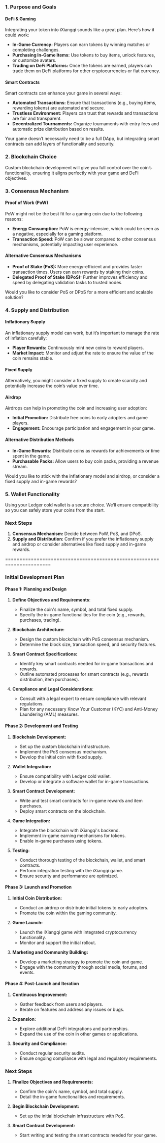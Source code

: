 ### 1. Purpose and Goals

#### DeFi & Gaming
Integrating your token into iXiangqi sounds like a great plan. Here’s how it could work:
- **In-Game Currency:** Players can earn tokens by winning matches or completing challenges.
- **Purchasing In-Game Items:** Use tokens to buy items, unlock features, or customize avatars.
- **Trading on DeFi Platforms:** Once the tokens are earned, players can trade them on DeFi platforms for other cryptocurrencies or fiat currency.

#### Smart Contracts
Smart contracts can enhance your game in several ways:
- **Automated Transactions:** Ensure that transactions (e.g., buying items, rewarding tokens) are automated and secure.
- **Trustless Environment:** Players can trust that rewards and transactions are fair and transparent.
- **Decentralized Tournaments:** Organize tournaments with entry fees and automatic prize distribution based on results.

Your game doesn’t necessarily need to be a full DApp, but integrating smart contracts can add layers of functionality and security.

### 2. Blockchain Choice
Custom blockchain development will give you full control over the coin’s functionality, ensuring it aligns perfectly with your game and DeFi objectives.

### 3. Consensus Mechanism

#### Proof of Work (PoW)
PoW might not be the best fit for a gaming coin due to the following reasons:
- **Energy Consumption:** PoW is energy-intensive, which could be seen as a negative, especially for a gaming platform.
- **Transaction Speed:** PoW can be slower compared to other consensus mechanisms, potentially impacting user experience.

#### Alternative Consensus Mechanisms
- **Proof of Stake (PoS):** More energy-efficient and provides faster transaction times. Users can earn rewards by staking their coins.
- **Delegated Proof of Stake (DPoS):** Further improves efficiency and speed by delegating validation tasks to trusted nodes.

Would you like to consider PoS or DPoS for a more efficient and scalable solution?

### 4. Supply and Distribution

#### Inflationary Supply
An inflationary supply model can work, but it’s important to manage the rate of inflation carefully:
- **Player Rewards:** Continuously mint new coins to reward players.
- **Market Impact:** Monitor and adjust the rate to ensure the value of the coin remains stable.

#### Fixed Supply
Alternatively, you might consider a fixed supply to create scarcity and potentially increase the coin’s value over time.

#### Airdrop
Airdrops can help in promoting the coin and increasing user adoption:
- **Initial Promotion:** Distribute free coins to early adopters and game players.
- **Engagement:** Encourage participation and engagement in your game.

#### Alternative Distribution Methods
- **In-Game Rewards:** Distribute coins as rewards for achievements or time spent in the game.
- **Purchasable Packs:** Allow users to buy coin packs, providing a revenue stream.

Would you like to stick with the inflationary model and airdrop, or consider a fixed supply and in-game rewards?

### 5. Wallet Functionality
Using your Ledger cold wallet is a secure choice. We’ll ensure compatibility so you can safely store your coins from the start.

### Next Steps
1. **Consensus Mechanism:** Decide between PoW, PoS, and DPoS.
2. **Supply and Distribution:** Confirm if you prefer the inflationary supply and airdrop or consider alternatives like fixed supply and in-game rewards.

======================================================================

### Initial Development Plan
#### Phase 1: Planning and Design
1. **Define Objectives and Requirements:**
   - Finalize the coin's name, symbol, and total fixed supply.
   - Specify the in-game functionalities for the coin (e.g., rewards, purchases, trading).

2. **Blockchain Architecture:**
   - Design the custom blockchain with PoS consensus mechanism.
   - Determine the block size, transaction speed, and security features.

3. **Smart Contract Specifications:**
   - Identify key smart contracts needed for in-game transactions and rewards.
   - Outline automated processes for smart contracts (e.g., rewards distribution, item purchases).

4. **Compliance and Legal Considerations:**
   - Consult with a legal expert to ensure compliance with relevant regulations.
   - Plan for any necessary Know Your Customer (KYC) and Anti-Money Laundering (AML) measures.

#### Phase 2: Development and Testing
1. **Blockchain Development:**
   - Set up the custom blockchain infrastructure.
   - Implement the PoS consensus mechanism.
   - Develop the initial coin with fixed supply.

2. **Wallet Integration:**
   - Ensure compatibility with Ledger cold wallet.
   - Develop or integrate a software wallet for in-game transactions.

3. **Smart Contract Development:**
   - Write and test smart contracts for in-game rewards and item purchases.
   - Deploy smart contracts on the blockchain.

4. **Game Integration:**
   - Integrate the blockchain with iXiangqi's backend.
   - Implement in-game earning mechanisms for tokens.
   - Enable in-game purchases using tokens.

5. **Testing:**
   - Conduct thorough testing of the blockchain, wallet, and smart contracts.
   - Perform integration testing with the iXiangqi game.
   - Ensure security and performance are optimized.

#### Phase 3: Launch and Promotion
1. **Initial Coin Distribution:**
   - Conduct an airdrop or distribute initial tokens to early adopters.
   - Promote the coin within the gaming community.

2. **Game Launch:**
   - Launch the iXiangqi game with integrated cryptocurrency functionality.
   - Monitor and support the initial rollout.

3. **Marketing and Community Building:**
   - Develop a marketing strategy to promote the coin and game.
   - Engage with the community through social media, forums, and events.

#### Phase 4: Post-Launch and Iteration
1. **Continuous Improvement:**
   - Gather feedback from users and players.
   - Iterate on features and address any issues or bugs.

2. **Expansion:**
   - Explore additional DeFi integrations and partnerships.
   - Expand the use of the coin in other games or applications.

3. **Security and Compliance:**
   - Conduct regular security audits.
   - Ensure ongoing compliance with legal and regulatory requirements.

### Next Steps
1. **Finalize Objectives and Requirements:**
   - Confirm the coin's name, symbol, and total supply.
   - Detail the in-game functionalities and requirements.

2. **Begin Blockchain Development:**
   - Set up the initial blockchain infrastructure with PoS.

3. **Smart Contract Development:**
   - Start writing and testing the smart contracts needed for your game.
